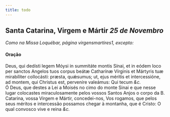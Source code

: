 ```yaml
---
title: todo
---
```

<h2 class="text-center">Santa Catarina, Virgem e Mártir <em>25 de Novembro</em></h2>

<em>Como na Missa Loquébar, página virgensmartires1, excepto:</em>

<h4 class="text-center">Oração</h4>
<div class="container-fluid">
<div class="row">
<div class="dropcap text-justify">
Deus, qui dedísti legem Móysi in summitáte montis Sínai, et in eódem loco per sanctos Angelos tuos corpus beátæ Catharínæ Vírginis et Mártyris tuæ mirabíliter collocásti: præsta, quǽsumus; ut, ejus méritis et intercessióne, ad montem, qui Christus est, perveníre valeámus: Qui tecum <em>&c.</em>
</div>
<div class="dropcap text-justify">
Ó Deus, que destes a Lei a Moisés no cimo do monte Sinai e que nesse lugar colocastes miraculosamente pelos vossos Santos Anjos o corpo da B. Catarina, vossa Virgem e Mártir, concedei-nos, Vos rogamos, que pelos seus méritos e intercessão possamos chegar à montanha, que é Cristo: O qual convosco vive e reina <em>&c.</em>
</div>
</div>
</div>